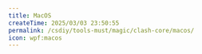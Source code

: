 ```yaml
---
title: MacOS
createTime: 2025/03/03 23:50:55
permalink: /csdiy/tools-must/magic/clash-core/macos/
icon: wpf:macos
---
```

